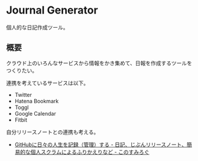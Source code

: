 Journal Generator
===

個人的な日記作成ツール。

## 概要

クラウド上のいろんなサービスから情報をかき集めて、日報を作成するツールをつくりたい。

連携を考えているサービスは以下。

* Twitter
* Hatena Bookmark
* Toggl
* Google Calendar
* Fitbit

自分リリースノートとの連携も考える。

* [GitHubに日々の人生を記録（管理）する \- 日記、じぶんリリースノート、簡易的な個人スクラムによるふりかえりなど \- このすみろぐ](https://www.konosumi.net/entry/2019/10/15/070000)
